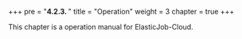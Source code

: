 +++
pre = "<b>4.2.3. </b>"
title = "Operation"
weight = 3
chapter = true
+++

This chapter is a operation manual for ElasticJob-Cloud.
